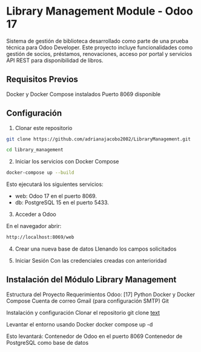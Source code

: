 # Library Management Module - Odoo 17

Sistema de gestión de biblioteca desarrollado como parte de una prueba técnica para Odoo Developer. Este proyecto incluye funcionalidades como gestión de socios, préstamos, renovaciones, acceso por portal y servicios API REST para disponibilidad de libros.

## Requisitos Previos
Docker y Docker Compose instalados
Puerto 8069 disponible

## Configuración
1. Clonar este repositorio
```bash
git clone https://github.com/adrianajacobo2002/LibraryManagement.git
```
```bash
cd library_management
```
2. Iniciar los servicios con Docker Compose
```bash
docker-compose up --build
```
Esto ejecutará los siguientes servicios:
- web: Odoo 17 en el puerto 8069.
- db: PostgreSQL 15 en el puerto 5433.

3. Acceder a Odoo

En el navegador abrir:
```bash
http://localhost:8069/web
```
4. Crear una nueva base de datos
Llenando los campos solicitados

5. Iniciar Sesión
Con las credenciales creadas con anterioridad

## Instalación del Módulo Library Management
Estructura del Proyecto
Requerimientos
Odoo: [17]
Python
Docker y Docker Compose
Cuenta de correo Gmail (para configuración SMTP) 
Git

Instalación y configuración
Clonar el repositorio
git clone [text](https://github.com/adrianajacobo2002/LibraryManagement.git)


Levantar el entorno usando Docker
docker compose up -d

Esto levantará:
Contenedor de Odoo en el puerto 8069
Contenedor de PostgreSQL como base de datos

